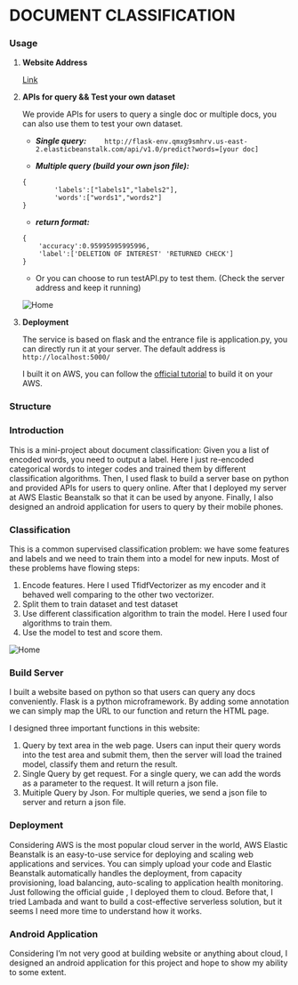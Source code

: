 # DOCUMENT CLASSIFICATION

### Usage

1. **Website Address**
 
    [Link](http://flask-env.qmxg9smhrv.us-east-2.elasticbeanstalk.com/)
2. **APIs for query && Test your own dataset**
    
    We provide APIs for users to query a single doc or multiple docs, you can also use them to test your own dataset.
    
   - _**Single query:**_
`    http://flask-env.qmxg9smhrv.us-east-2.elasticbeanstalk.com/api/v1.0/predict?words=[your doc]`
    
   - **_Multiple query (build your own json file):_**
    
    ~~~~ 
    {
            'labels':["labels1","labels2"],
            'words':["words1","words2"]
    } 
    ~~~~
    
   - **_return format:_**
   
    ~~~~
    {
        'accuracy':0.95995995995996,
        'label':['DELETION OF INTEREST' 'RETURNED CHECK']
    }
    ~~~~

   - Or you can choose to run testAPI.py to test them. (Check the server address and keep it running)

    ![Home](https://github.com/zzzyyyxxxmmm/doc_clf/img/testAPI.png)
3. **Deployment**

    The service is based on flask and the entrance file is application.py, you can directly run it at your server. The default address is `http://localhost:5000/`
    
    I built it on AWS, you can follow the [official tutorial](https://docs.aws.amazon.com/elasticbeanstalk/latest/dg/create-deploy-python-flask.html) to build it on your AWS.
   
    
### Structure

### Introduction
This is a mini-project about document classification: Given you a list of encoded words, you need to output a label. Here I just re-encoded categorical words to integer codes and trained them by different classification algorithms. Then, I used flask to build a server base on python and provided APIs for users to query online. After that I deployed my server at AWS Elastic Beanstalk so that it can be used by anyone. Finally, I also designed an android application for users to query by their mobile phones.

### Classification
This is a common supervised classification problem: we have some features and labels and we need to train them into a model for new inputs. Most of these problems have flowing steps:
1.	Encode features. Here I used TfidfVectorizer as my encoder and it behaved well comparing to the other two vectorizer.
2.	Split them to train dataset and test dataset
3.	Use different classification algorithm to train the model. Here I used four algorithms to train them.
4.	Use the model to test and score them.

![Home](https://github.com/zzzyyyxxxmmm/doc_clf/img/accuracy.png)
### Build Server
I built a website based on python so that users can query any docs conveniently. Flask is a python microframework. By adding some annotation we can simply map the URL to our function and return the HTML page.

I designed three important functions in this website:
1.	Query by text area in the web page. Users can input their query words into the test area and submit them, then the server will load the trained model, classify them and return the result.
2.	Single Query by get request. For a single query, we can add the words as a parameter to the request. It will return a json file.
3.	Muitiple Query by Json. For multiple queries, we send a json file to server and return a json file.

### Deployment
Considering AWS is the most popular cloud server in the world, AWS Elastic Beanstalk is an easy-to-use service for deploying and scaling web applications and services. You can simply upload your code and Elastic Beanstalk automatically handles the deployment, from capacity provisioning, load balancing, auto-scaling to application health monitoring. Just following the official guide , I deployed them to cloud. Before that, I tried Lambada and want to build a cost-effective serverless solution, but it seems I need more time to understand how it works.

### Android Application
Considering I’m not very good at building website or anything about cloud, I designed an android application for this project and hope to show my ability to some extent. 



